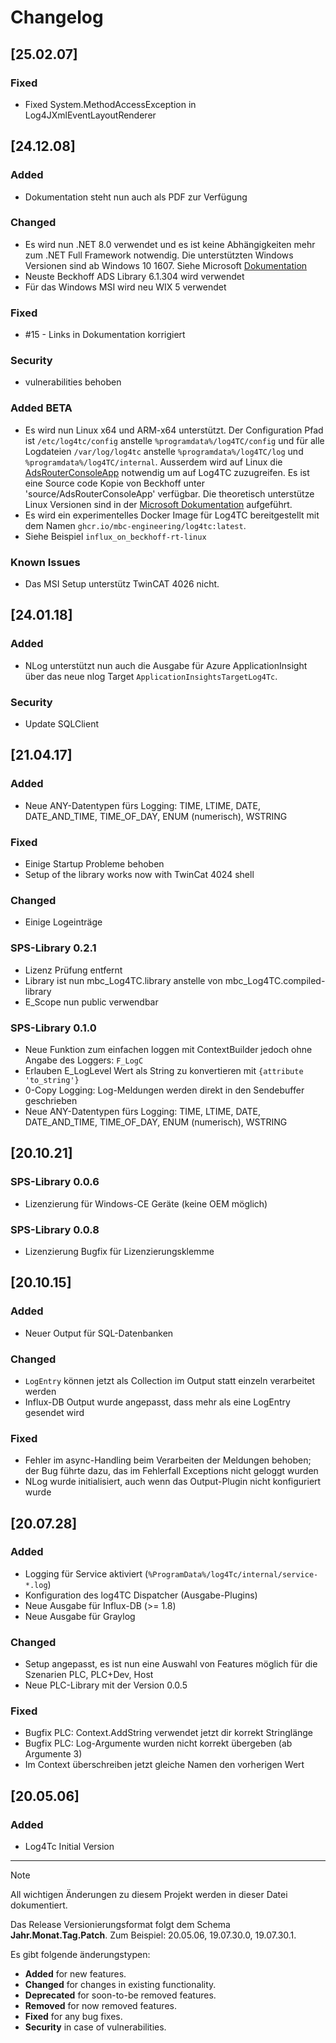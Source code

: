 # Changelog

## [25.02.07]
### Fixed
- Fixed System.MethodAccessException in Log4JXmlEventLayoutRenderer

## [24.12.08]
### Added
- Dokumentation steht nun auch als PDF zur Verfügung

### Changed
- Es wird nun .NET 8.0 verwendet und es ist keine Abhängigkeiten mehr zum .NET Full Framework notwendig. Die unterstützten Windows Versionen sind ab Windows 10 1607. Siehe Microsoft [Dokumentation](https://github.com/dotnet/core/blob/main/release-notes/8.0/supported-os.md#windows)
- Neuste Beckhoff ADS Library 6.1.304 wird verwendet
- Für das Windows MSI wird neu WIX 5 verwendet

### Fixed 
- #15 - Links in Dokumentation korrigiert

### Security
- vulnerabilities behoben

### Added BETA
- Es wird nun Linux x64 und ARM-x64 unterstützt. Der Configuration Pfad ist `/etc/log4tc/config` anstelle `%programdata%/log4TC/config` und für alle Logdateien `/var/log/log4tc` anstelle `%programdata%/log4TC/log` und `%programdata%/log4TC/internal`. Ausserdem wird auf Linux die [AdsRouterConsoleApp](https://github.com/Beckhoff/TF6000_ADS_DOTNET_V5_Samples/tree/main/Sources/RouterSamples/AdsRouterConsoleApp) notwendig um auf Log4TC zuzugreifen. Es ist eine Source code Kopie von Beckhoff unter 'source/AdsRouterConsoleApp' verfügbar. Die theoretisch unterstütze Linux Versionen sind in der [Microsoft Dokumentation](https://github.com/dotnet/core/blob/main/release-notes/8.0/supported-os.md#linux) aufgeführt.
- Es wird ein experimentelles Docker Image für Log4TC bereitgestellt mit dem Namen `ghcr.io/mbc-engineering/log4tc:latest`.
- Siehe Beispiel `influx_on_beckhoff-rt-linux`

### Known Issues
- Das MSI Setup unterstütz TwinCAT 4026 nicht.

## [24.01.18]
### Added
- NLog unterstützt nun auch die Ausgabe für Azure ApplicationInsight über das neue nlog Target `ApplicationInsightsTargetLog4Tc`.

### Security
- Update SQLClient

## [21.04.17]
### Added
- Neue ANY-Datentypen fürs Logging: TIME, LTIME, DATE, DATE_AND_TIME, TIME_OF_DAY, ENUM (numerisch), WSTRING

### Fixed
- Einige Startup Probleme behoben
- Setup of the library works now with TwinCat 4024 shell 

### Changed
- Einige Logeinträge

### SPS-Library 0.2.1
- Lizenz Prüfung entfernt
- Library ist nun mbc_Log4TC.library anstelle von mbc_Log4TC.compiled-library
- E_Scope nun public verwendbar

### SPS-Library 0.1.0

- Neue Funktion zum einfachen loggen mit ContextBuilder jedoch ohne Angabe des Loggers: `F_LogC`
- Erlauben E_LogLevel Wert als String zu konvertieren mit `{attribute 'to_string'}`
- 0-Copy Logging: Log-Meldungen werden direkt in den Sendebuffer geschrieben
- Neue ANY-Datentypen fürs Logging: TIME, LTIME, DATE, DATE_AND_TIME, TIME_OF_DAY, ENUM (numerisch), WSTRING

## [20.10.21]
### SPS-Library 0.0.6
* Lizenzierung für Windows-CE Geräte (keine OEM möglich)
### SPS-Library 0.0.8
* Lizenzierung Bugfix für Lizenzierungsklemme

## [20.10.15]
### Added
* Neuer Output für SQL-Datenbanken

### Changed
* `LogEntry` können jetzt als Collection im Output statt einzeln verarbeitet werden
* Influx-DB Output wurde angepasst, dass mehr als eine LogEntry gesendet wird

### Fixed
* Fehler im async-Handling beim Verarbeiten der Meldungen behoben; der Bug führte dazu, das im Fehlerfall Exceptions nicht geloggt wurden
* NLog wurde initialisiert, auch wenn das Output-Plugin nicht konfiguriert wurde


## [20.07.28]
### Added

* Logging für Service aktiviert (`%ProgramData%/log4Tc/internal/service-*.log`)
* Konfiguration des log4TC Dispatcher (Ausgabe-Plugins)
* Neue Ausgabe für Influx-DB (>= 1.8)
* Neue Ausgabe für Graylog

### Changed

* Setup angepasst, es ist nun eine Auswahl von Features möglich für die Szenarien PLC, PLC+Dev, Host
* Neue PLC-Library mit der Version 0.0.5

### Fixed

* Bugfix PLC: Context.AddString verwendet jetzt dir korrekt Stringlänge
* Bugfix PLC: Log-Argumente wurden nicht korrekt übergeben (ab Argumente 3)
* Im Context überschreiben jetzt gleiche Namen den vorherigen Wert

## [20.05.06]
### Added
- Log4Tc Initial Version

---

> [!NOTE]
> All wichtigen Änderungen zu diesem Projekt werden in dieser Datei dokumentiert.
>
> Das Release Versionierungsformat folgt dem Schema **Jahr.Monat.Tag.Patch**. Zum Beispiel: 20.05.06, 19.07.30.0, 19.07.30.1.
> 
> Es gibt folgende änderungstypen:
> - **Added** for new features.
> - **Changed** for changes in existing functionality.
> - **Deprecated** for soon-to-be removed features.
> - **Removed** for now removed features.
> - **Fixed** for any bug fixes.
> - **Security** in case of vulnerabilities.
